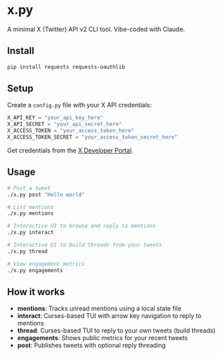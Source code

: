 # x.py

A minimal X (Twitter) API v2 CLI tool. Vibe-coded with Claude.

## Install

```bash
pip install requests requests-oauthlib
```

## Setup

Create a `config.py` file with your X API credentials:

```python
X_API_KEY = "your_api_key_here"
X_API_SECRET = "your_api_secret_here"
X_ACCESS_TOKEN = "your_access_token_here"
X_ACCESS_TOKEN_SECRET = "your_access_token_secret_here"
```

Get credentials from the [X Developer Portal](https://developer.x.com/).

## Usage

```bash
# Post a tweet
./x.py post "Hello world"

# List mentions
./x.py mentions

# Interactive UI to browse and reply to mentions
./x.py interact

# Interactive UI to build threads from your tweets
./x.py thread

# View engagement metrics
./x.py engagements
```

## How it works

- **mentions**: Tracks unread mentions using a local state file
- **interact**: Curses-based TUI with arrow key navigation to reply to mentions
- **thread**: Curses-based TUI to reply to your own tweets (build threads)
- **engagements**: Shows public metrics for your recent tweets
- **post**: Publishes tweets with optional reply threading
